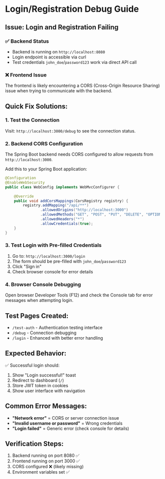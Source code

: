 # Login/Registration Debug Guide

## Issue: Login and Registration Failing

### ✅ Backend Status
- Backend is running on `http://localhost:8080`
- Login endpoint is accessible via curl
- Test credentials `john_doe`/`password123` work via direct API call

### ❌ Frontend Issue
The frontend is likely encountering a CORS (Cross-Origin Resource Sharing) issue when trying to communicate with the backend.

## Quick Fix Solutions:

### 1. **Test the Connection**
Visit: `http://localhost:3000/debug` to see the connection status.

### 2. **Backend CORS Configuration**
The Spring Boot backend needs CORS configured to allow requests from `http://localhost:3000`.

Add this to your Spring Boot application:

```java
@Configuration
@EnableWebSecurity
public class WebConfig implements WebMvcConfigurer {
    
    @Override
    public void addCorsMappings(CorsRegistry registry) {
        registry.addMapping("/api/**")
                .allowedOrigins("http://localhost:3000")
                .allowedMethods("GET", "POST", "PUT", "DELETE", "OPTIONS")
                .allowedHeaders("*")
                .allowCredentials(true);
    }
}
```

### 3. **Test Login with Pre-filled Credentials**
1. Go to: `http://localhost:3000/login`
2. The form should be pre-filled with `john_doe`/`password123`
3. Click "Sign in"
4. Check browser console for error details

### 4. **Browser Console Debugging**
Open browser Developer Tools (F12) and check the Console tab for error messages when attempting login.

## Test Pages Created:
- `/test-auth` - Authentication testing interface
- `/debug` - Connection debugging
- `/login` - Enhanced with better error handling

## Expected Behavior:
✅ Successful login should:
1. Show "Login successful!" toast
2. Redirect to dashboard (`/`)
3. Store JWT token in cookies
4. Show user interface with navigation

## Common Error Messages:
- **"Network error"** = CORS or server connection issue
- **"Invalid username or password"** = Wrong credentials
- **"Login failed"** = Generic error (check console for details)

## Verification Steps:
1. Backend running on port 8080 ✅
2. Frontend running on port 3000 ✅  
3. CORS configured ❌ (likely missing)
4. Environment variables set ✅
